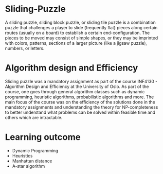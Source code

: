 # Sliding-Puzzle
A sliding puzzle, sliding block puzzle, or sliding tile puzzle is a combination puzzle that challenges a player to slide (frequently flat) pieces along certain routes (usually on a board) to establish a certain end-configuration. The pieces to be moved may consist of simple shapes, or they may be imprinted with colors, patterns, sections of a larger picture (like a jigsaw puzzle), numbers, or letters.

# Algorithm design and Efficiency
Sliding puzzle was a mandatory assignment as part of the course INF4130 - Algorithm Design and Efficiency at the University of Oslo. As part of the course, one goes through general algorithm classes such as dynamic programming, heuristic algorithms, probabilistic algorithms and more. The main focus of the course was on the efficiency of the solutions done in the mandatory assignments and understanding the theory for NP-completeness to better understand what problems can be solved within feasible time and others which are intractable.

# Learning outcome

 - Dynamic Programming
 - Heuristics
 - Manhattan distance
 - A-star algorithm
